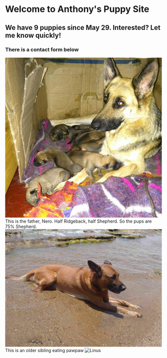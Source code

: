 # Welcome to Anthony's Puppy Site
## We have 9 puppies since May 29. Interested? Let me know quickly!
### There is a contact form below 
![Bella with nine](./BellaWithNinePuppies.JPG)
This is the father, Nero. Half Ridgeback, half Shepherd. So the pups are 75% Shepherd.
![Nero](./Nero.JPG)
This is an older sibling eating pawpaw
![Linus]()



